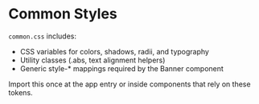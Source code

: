 # Common Styles

`common.css` includes:
- CSS variables for colors, shadows, radii, and typography
- Utility classes (.abs, text alignment helpers)
- Generic style-* mappings required by the Banner component

Import this once at the app entry or inside components that rely on these tokens.
